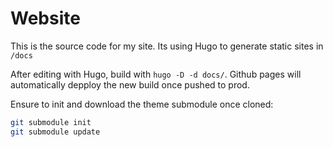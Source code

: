 # Website

This is the source code for my site. Its using Hugo to generate static sites in `/docs`

After editing with Hugo, build with `hugo -D -d docs/`. Github pages will automatically depploy the new build once pushed to prod.

Ensure to init and download the theme submodule once cloned:

```bash
git submodule init
git submodule update
```
